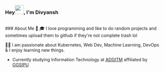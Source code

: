 ### Hey<img src="https://github.com/TheDudeThatCode/TheDudeThatCode/blob/master/Assets/Hi.gif" width="29px">, I'm Divyansh
<!--
**bakisama/bakisama** is a ✨ _special_ ✨ repository because its `README.md` (this file) appears on your GitHub profile.

Here are some ideas to get you started:

- 🔭 I’m currently working on ...
- 🌱 I’m currently learning ...
- 👯 I’m looking to collaborate on ...
- 🤔 I’m looking for help with ...
- 💬 Ask me about ...
- 📫 How to reach me: ...
- 😄 Pronouns: ...
- ⚡ Fun fact: ...
-->
<br/>
### About Me 🚀
🎓  I love programming and like to do random projects and sometimes upload them to github if they're not complete trash lol</br>

👨‍💻  I am passionate about Kubernetes, Web Dev, Machine Learning, DevOps & I enjoy learning new things. </br>

 - Currently studying Information Technology at [ADGITM](https://adgitmdelhi.ac.in/) affiliated by [GGSIPU](http://www.ipu.ac.in/)
